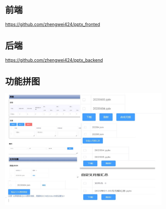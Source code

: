 # 前端
https://github.com/zhengwei424/pptx_fronted

# 后端
https://github.com/zhengwei424/pptx_backend

# 功能拼图
![xx](https://github.com/zhengwei424/pptx_backend/blob/master/11.jpg)
